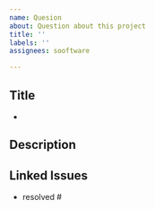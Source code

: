 ```yaml
---
name: Quesion
about: Question about this project
title: ''
labels: ''
assignees: sooftware

---
```


## Title
- 

## Description

## Linked Issues
  
- resolved #
